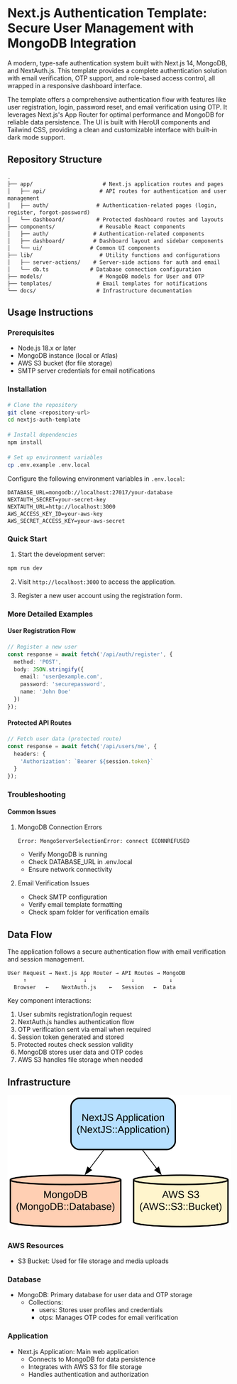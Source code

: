 # Next.js Authentication Template: Secure User Management with MongoDB Integration

A modern, type-safe authentication system built with Next.js 14, MongoDB, and NextAuth.js. This template provides a complete authentication solution with email verification, OTP support, and role-based access control, all wrapped in a responsive dashboard interface.

The template offers a comprehensive authentication flow with features like user registration, login, password reset, and email verification using OTP. It leverages Next.js's App Router for optimal performance and MongoDB for reliable data persistence. The UI is built with HeroUI components and Tailwind CSS, providing a clean and customizable interface with built-in dark mode support.

## Repository Structure
```
.
├── app/                      # Next.js application routes and pages
│   ├── api/                 # API routes for authentication and user management
│   ├── auth/               # Authentication-related pages (login, register, forgot-password)
│   └── dashboard/          # Protected dashboard routes and layouts
├── components/              # Reusable React components
│   ├── auth/              # Authentication-related components
│   ├── dashboard/         # Dashboard layout and sidebar components
│   └── ui/               # Common UI components
├── lib/                     # Utility functions and configurations
│   ├── server-actions/    # Server-side actions for auth and email
│   └── db.ts             # Database connection configuration
├── models/                  # MongoDB models for User and OTP
├── templates/              # Email templates for notifications
└── docs/                   # Infrastructure documentation
```

## Usage Instructions
### Prerequisites
- Node.js 18.x or later
- MongoDB instance (local or Atlas)
- AWS S3 bucket (for file storage)
- SMTP server credentials for email notifications

### Installation
```bash
# Clone the repository
git clone <repository-url>
cd nextjs-auth-template

# Install dependencies
npm install

# Set up environment variables
cp .env.example .env.local
```

Configure the following environment variables in `.env.local`:
```
DATABASE_URL=mongodb://localhost:27017/your-database
NEXTAUTH_SECRET=your-secret-key
NEXTAUTH_URL=http://localhost:3000
AWS_ACCESS_KEY_ID=your-aws-key
AWS_SECRET_ACCESS_KEY=your-aws-secret
```

### Quick Start
1. Start the development server:
```bash
npm run dev
```

2. Visit `http://localhost:3000` to access the application.

3. Register a new user account using the registration form.

### More Detailed Examples
#### User Registration Flow
```typescript
// Register a new user
const response = await fetch('/api/auth/register', {
  method: 'POST',
  body: JSON.stringify({
    email: 'user@example.com',
    password: 'securepassword',
    name: 'John Doe'
  })
});
```

#### Protected API Routes
```typescript
// Fetch user data (protected route)
const response = await fetch('/api/users/me', {
  headers: {
    'Authorization': `Bearer ${session.token}`
  }
});
```

### Troubleshooting
#### Common Issues
1. MongoDB Connection Errors
   ```
   Error: MongoServerSelectionError: connect ECONNREFUSED
   ```
   - Verify MongoDB is running
   - Check DATABASE_URL in .env.local
   - Ensure network connectivity

2. Email Verification Issues
   - Check SMTP configuration
   - Verify email template formatting
   - Check spam folder for verification emails

## Data Flow
The application follows a secure authentication flow with email verification and session management.

```ascii
User Request → Next.js App Router → API Routes → MongoDB
     ↑                  ↓              ↓           ↓
  Browser   ←    NextAuth.js    ←   Session   ←  Data
```

Key component interactions:
1. User submits registration/login request
2. NextAuth.js handles authentication flow
3. OTP verification sent via email when required
4. Session token generated and stored
5. Protected routes check session validity
6. MongoDB stores user data and OTP codes
7. AWS S3 handles file storage when needed

## Infrastructure

![Infrastructure diagram](./docs/infra.svg)
### AWS Resources
- S3 Bucket: Used for file storage and media uploads

### Database
- MongoDB: Primary database for user data and OTP storage
  - Collections:
    - users: Stores user profiles and credentials
    - otps: Manages OTP codes for email verification

### Application
- Next.js Application: Main web application
  - Connects to MongoDB for data persistence
  - Integrates with AWS S3 for file storage
  - Handles authentication and authorization